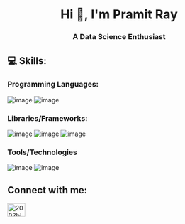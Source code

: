 <h1 align="center">Hi 👋, I'm Pramit Ray</h1>
<h3 align="center">A Data Science Enthusiast</h3>


## 💻 Skills:

### Programming Languages:
![image](https://user-images.githubusercontent.com/93142399/229358287-a20fc5f4-398e-4ca3-a1da-8b3f7e87f524.png)
![image](https://user-images.githubusercontent.com/93142399/229358367-5f510af9-beae-49a2-85cb-96b31c2e3968.png)

### Libraries/Frameworks:
![image](https://user-images.githubusercontent.com/93142399/229358327-df3d8dec-dcc0-4a4a-8278-9727f2aa52da.png)
![image](https://user-images.githubusercontent.com/93142399/229358339-477a8b2d-362f-4d6a-a3a3-2a0e641838d8.png)
![image](https://user-images.githubusercontent.com/93142399/229359373-cf596341-da91-40a2-a169-cfdc9f9d3e52.png)


### Tools/Technologies
![image](https://user-images.githubusercontent.com/93142399/229358353-dbec4caf-7576-432c-9dc0-4e5f670e1fe9.png)
![image](https://user-images.githubusercontent.com/93142399/229358313-0aac36a9-aadd-490e-9f20-75a80400099c.png)

## Connect with me:
<a href="https://www.linkedin.com/in/pramit-ray-a42874215/" target="blank"><img align="center" src="https://raw.githubusercontent.com/rahuldkjain/github-profile-readme-generator/master/src/images/icons/Social/linked-in-alt.svg" alt="2002bishwajeet" height="30" width="40" /></a>
